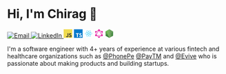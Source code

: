 # Hi, I'm Chirag 👋
<a target="_blank" href="mailto:cc7083@nyu.edu" target="_blank">
<img alt="Email" src="https://img.shields.io/badge/Email-0078D4.svg?&style=for-the-badge&logo=Microsoft-Outlook&logoColor=white" />
</a>
<a target="_blank" href="https://linkedin.com/in/chiragchopra7" target="_blank">
<img alt="LinkedIn" src="https://img.shields.io/badge/LinkedIn-0077B5.svg?&style=for-the-badge&logo=linkedin&logoColor=white" />
</a>
<code><img height="20" alt="javascript" src="https://raw.githubusercontent.com/github/explore/80688e429a7d4ef2fca1e82350fe8e3517d3494d/topics/javascript/javascript.png"></code>
<code><img height="20" alt="typescript" src="https://raw.githubusercontent.com/github/explore/80688e429a7d4ef2fca1e82350fe8e3517d3494d/topics/typescript/typescript.png"></code>
<code><img height="20" alt="react" src="https://raw.githubusercontent.com/github/explore/80688e429a7d4ef2fca1e82350fe8e3517d3494d/topics/react/react.png"></code>
<code><img height="20" alt="graphql" src="https://raw.githubusercontent.com/github/explore/5c058a388828bb5fde0bcafd4bc867b5bb3f26f3/topics/graphql/graphql.png"></code>
<code><img height="20" alt="nodejs" src="https://raw.githubusercontent.com/github/explore/80688e429a7d4ef2fca1e82350fe8e3517d3494d/topics/nodejs/nodejs.png"></code>   

<p>
   I'm a software engineer with 4+ years of experience at various fintech and healthcare organizations such as <a href="https://www.phonepe.com/">@PhonePe</a> <a href="https://paytm.com/">@PayTM</a> and <a href="https://goevive.com">@Evive</a> who is passionate about making products and building startups.
</p>
<!-- <table width="100%">
  <tr>
    <td>
<img height="180em" src="https://github-readme-stats.vercel.app/api?username=chiragchoprawork&show_icons=true&hide_border=true" /> </td>
 <td> <img height="180em" src="https://github-readme-stats.vercel.app/api/top-langs/?username=chiragchoprawork&show_icons=true&hide_border=true&layout=compact&langs_count=8"/> </td>
  </tr>
 <table> -->
  
